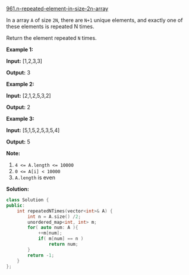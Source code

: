 [961.n-repeated-element-in-size-2n-array](https://leetcode.com/problems/n-repeated-element-in-size-2n-array/)  

In a array `A` of size `2N`, there are `N+1` unique elements, and exactly one of these elements is repeated N times.

Return the element repeated `N` times.

**Example 1:**

  
**Input:** \[1,2,3,3\]
  
**Output:** 3
  

**Example 2:**

  
**Input:** \[2,1,2,5,3,2\]
  
**Output:** 2
  

**Example 3:**

  
**Input:** \[5,1,5,2,5,3,5,4\]
  
**Output:** 5
  

**Note:**

1.  `4 <= A.length <= 10000`
2.  `0 <= A[i] < 10000`
3.  `A.length` is even  



**Solution:**  

```cpp
class Solution {
public:
    int repeatedNTimes(vector<int>& A) {
        int n = A.size() /2;
        unordered_map<int, int> m;
        for( auto num: A ){
            ++m[num];
            if( m[num] == n )
                return num;
        }
        return -1;
    }
};
```
      